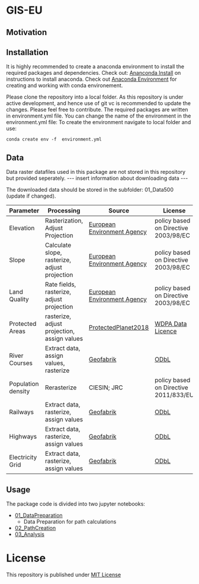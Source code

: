 # GIS-EU

## Motivation

## Installation
It is highly recommended to create a anaconda environment to install the required packages and dependencies. Check out: [Ananconda Install](https://www.anaconda.com/download/) on instructions to install anaconda.
Check out [Anaconda Environment](https://conda.io/docs/user-guide/tasks/manage-environments.html) for creating and working with conda environement. 

Please clone the repository into a local folder. As this repository is under active development, and hence use of git vc is recommended to update the changes. Please feel free to contribute. The required packages are written in environment.yml file. You can change the name of the environment in the environment.yml file: To create the environment navigate to local folder and use:

```
conda create env -f  environment.yml
```

## Data
Data raster datafiles used in this package are not stored in this repository but provided seperately. --- insert information about downloading data ---

The downloaded data should be stored in the subfolder: 01_Data500 (update if changed).

| Parameter     | Processing    | Source    | License |
|-----------    |------------   |--------   |---------|
| Elevation     | Rasterization, Adjust Projection | [European Environment Agency](https://www.eea.europa.eu/data-and-maps/data/eu-dem) | policy based on Directive 2003/98/EC |
| Slope         | Calculate slope, rasterize, adjust projection | [European Environment Agency](https://www.eea.europa.eu/data-and-maps/data/eu-dem) | policy based on Directive 2003/98/EC |
| Land Quality  | Rate fields, rasterize, adjust projection | [European Environment Agency](https://www.eea.europa.eu/data-and-maps/data/eu-dem) | policy based on Directive 2003/98/EC |
| Protected Areas| rasterize, adjust projection, assign values | [ProtectedPlanet2018](https://www.protectedplanet.net/c/world-database-on-protected-areas)  | [WDPA Data Licence](https://www.unep-wcmc.org/policies/wdpa-data-licence#data_policy) |
| River Courses| Extract data, assign values, rasterize |[Geofabrik](https://download.geofabrik.de/)|  [ODbL](https://opendatacommons.org/licenses/odbl/index.html) |
| Population density| Rerasterize |CIESIN; JRC | policy based on Directive 2011/833/EU |
| Railways |  Extract data, rasterize, assign values | [Geofabrik](https://download.geofabrik.de/)| [ODbL](https://opendatacommons.org/licenses/odbl/index.html) |
| Highways |  Extract data, rasterize, assign values | [Geofabrik](https://download.geofabrik.de/)| [ODbL](https://opendatacommons.org/licenses/odbl/index.html)        |
| Electricity Grid | Extract data, rasterize, assign values | [Geofabrik](https://download.geofabrik.de/)| [ODbL](https://opendatacommons.org/licenses/odbl/index.html)        |

## Usage

The package code is divided into two jupyter notebooks:
- [01_DataPreparation](https://github.com/samarthiith/GIS-EU/blob/master/01_DataPreparation.ipynb)
    - Data Preparation for path calculations 
- [02_PathCreation](https://github.com/samarthiith/GIS-EU/blob/master/02_PathCreation.ipynb)
- [03_Analysis](https://github.com/samarthiith/GIS-EU/blob/master/03_Analysis.ipynb)

# License
This repository is published under [MIT License](https://github.com/samarthiith/GIS-EU/blob/master/LICENSE)

